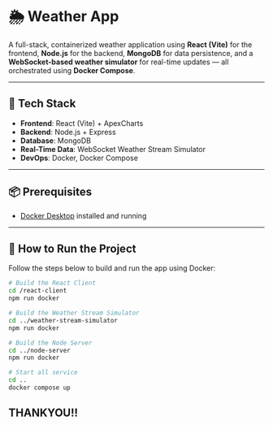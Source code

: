 # 🌦️ Weather App

A full-stack, containerized weather application using **React (Vite)** for the frontend, **Node.js** for the backend, **MongoDB** for data persistence, and a **WebSocket-based weather simulator** for real-time updates — all orchestrated using **Docker Compose**.

---

## 🧱 Tech Stack

- **Frontend**: React (Vite) + ApexCharts
- **Backend**: Node.js + Express
- **Database**: MongoDB
- **Real-Time Data**: WebSocket Weather Stream Simulator
- **DevOps**: Docker, Docker Compose

---

## 📦 Prerequisites

- [Docker Desktop](https://www.docker.com/products/docker-desktop) installed and running

---

## 🚀 How to Run the Project

Follow the steps below to build and run the app using Docker:

```bash
# Build the React Client
cd /react-client
npm run docker

# Build the Weather Stream Simulator
cd ../weather-stream-simulator
npm run docker

# Build the Node Server
cd ../node-server
npm run docker

# Start all service
cd ..
docker compose up
```

## THANKYOU!! ##

